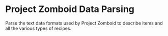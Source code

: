 # Project Zomboid Data Parsing

Parse the text data formats used by Project Zomboid to describe items
and all the various types of recipes.
